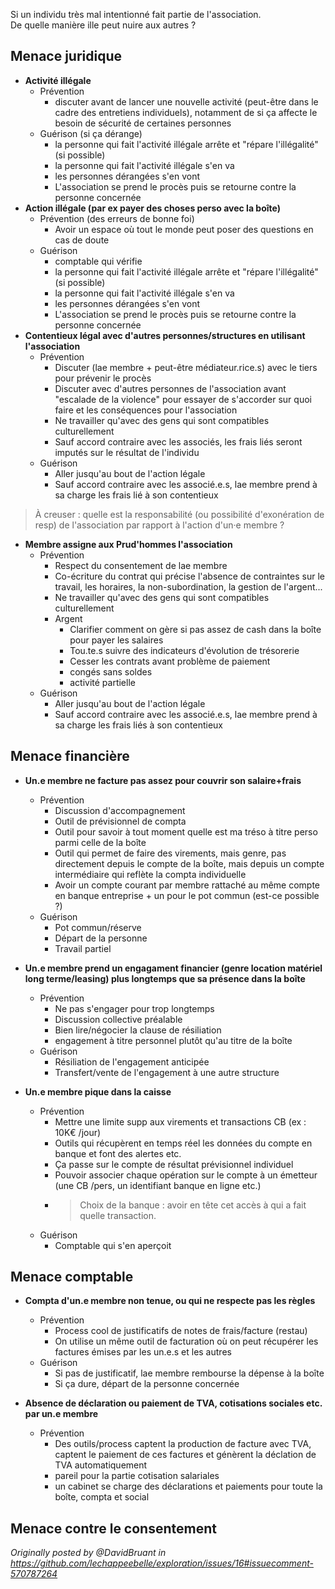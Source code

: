 
Si un individu très mal intentionné fait partie de l'association.  
De quelle manière ille peut nuire aux autres ?


## Menace juridique

- **Activité illégale**
    - Prévention
        - discuter avant de lancer une nouvelle activité (peut-être dans le cadre des entretiens individuels), notamment de si ça affecte le besoin de sécurité de certaines personnes
    - Guérison (si ça dérange)
        - la personne qui fait l'activité illégale arrête et "répare l'illégalité" (si possible)
        - la personne qui fait l'activité illégale s'en va
        - les personnes dérangées s'en vont
        - L'association se prend le procès puis se retourne contre la personne concernée
- **Action illégale (par ex payer des choses perso avec la boîte)**
    - Prévention (des erreurs de bonne foi)
        - Avoir un espace où tout le monde peut poser des questions en cas de doute
    - Guérison
        - comptable qui vérifie
        - la personne qui fait l'activité illégale arrête et "répare l'illégalité" (si possible)
        - la personne qui fait l'activité illégale s'en va
        - les personnes dérangées s'en vont
        - L'association se prend le procès puis se retourne contre la personne concernée
- **Contentieux légal avec d'autres personnes/structures en utilisant l'association**
    - Prévention
        - Discuter (lae membre + peut-être médiateur.rice.s) avec le tiers pour prévenir le procès
        - Discuter avec d'autres personnes de l'association avant "escalade de la violence" pour essayer de s'accorder sur quoi faire et les conséquences pour l'association
        - Ne travailler qu'avec des gens qui sont compatibles culturellement
        - Sauf accord contraire avec les associés, les frais liés seront imputés sur le résultat de l'individu
    - Guérison
        - Aller jusqu'au bout de l'action légale
        - Sauf accord contraire avec les associé.e.s, lae membre prend à sa charge les frais lié à son contentieux
> À creuser : quelle est la responsabilité (ou possibilité d'exonération de resp) de l'association par rapport à l'action d'un·e membre ?
- **Membre assigne aux Prud'hommes l'association**
    - Prévention
        - Respect du consentement de lae membre
        - Co-écriture du contrat qui précise l'absence de contraintes sur le travail, les horaires, la non-subordination, la gestion de l'argent...
        - Ne travailler qu'avec des gens qui sont compatibles culturellement
        - Argent
            - Clarifier comment on gère si pas assez de cash dans la boîte pour payer les salaires
            - Tou.te.s suivre des indicateurs d'évolution de trésorerie
            - Cesser les contrats avant problème de paiement
            - congés sans soldes
            - activité partielle
    - Guérison
        - Aller jusqu'au bout de l'action légale
        - Sauf accord contraire avec les associé.e.s, lae membre prend à sa charge les frais liés à son contentieux


## Menace financière

- **Un.e membre ne facture pas assez pour couvrir son salaire+frais**
    - Prévention
        - Discussion d'accompagnement
        - Outil de prévisionnel de compta
        - Outil pour savoir à tout moment quelle est ma tréso à titre perso parmi celle de la boîte
        - Outil qui permet de faire des virements, mais genre, pas directement depuis le compte de la boîte, mais depuis un compte intermédiaire qui reflète la compta individuelle
        - Avoir un compte courant par membre rattaché au même compte en banque entreprise + un pour le pot commun (est-ce possible ?)
    - Guérison
        - Pot commun/réserve
        - Départ de la personne
        - Travail partiel

- **Un.e membre prend un engagament financier (genre location matériel long terme/leasing) plus longtemps que sa présence dans la boîte**
    - Prévention
        - Ne pas s'engager pour trop longtemps
        - Discussion collective préalable
        - Bien lire/négocier la clause de résiliation
        - engagement à titre personnel plutôt qu'au titre de la boîte
    - Guérison
        - Résiliation de l'engagement anticipée
        - Transfert/vente de l'engagement à une autre structure

- **Un.e membre pique dans la caisse**
    - Prévention
        - Mettre une limite supp aux virements et transactions CB (ex : 10K€ /jour)
        - Outils qui récupèrent en temps réel les données du compte en banque et font des alertes etc.
        - Ça passe sur le compte de résultat prévisionnel individuel
        - Pouvoir associer chaque opération sur le compte à un émetteur (une CB /pers, un identifiant banque en ligne etc.)
        - > Choix de la banque : avoir en tête cet accès à qui a fait quelle transaction.
    - Guérison
        - Comptable qui s'en aperçoit


## Menace comptable

- **Compta d'un.e membre non tenue, ou qui ne respecte pas les règles**
    - Prévention
        - Process cool de justificatifs de notes de frais/facture (restau)
        - On utilise un même outil de facturation où on peut récupérer les factures émises par les un.e.s et les autres
    - Guérison
        - Si pas de justificatif, lae membre rembourse la dépense à la boîte
        - Si ça dure, départ de la personne concernée

- **Absence de déclaration ou paiement de TVA, cotisations sociales etc. par un.e membre**
    - Prévention
        - Des outils/process captent la production de facture avec TVA, captent le paiement de ces factures et génèrent la déclation de TVA automatiquement
        - pareil pour la partie cotisation salariales
        - un cabinet se charge des déclarations et paiements pour toute la boîte, compta et social


## Menace contre le consentement

_Originally posted by @DavidBruant in https://github.com/lechappeebelle/exploration/issues/16#issuecomment-570787264_
